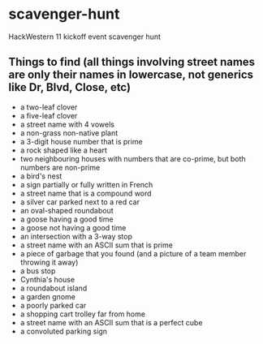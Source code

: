 # scavenger-hunt
HackWestern 11 kickoff event scavenger hunt

## Things to find (all things involving street names are only their names in lowercase, not generics like Dr, Blvd, Close, etc)
- a two-leaf clover
- a five-leaf clover
- a street name with 4 vowels
- a non-grass non-native plant
- a 3-digit house number that is prime
- a rock shaped like a heart
- two neighbouring houses with numbers that are co-prime, but both numbers are non-prime
- a bird's nest
- a sign partially or fully written in French
- a street name that is a compound word
- a silver car parked next to a red car
- an oval-shaped roundabout
- a goose having a good time
- a goose not having a good time
- an intersection with a 3-way stop
- a street name with an ASCII sum that is prime
- a piece of garbage that you found (and a picture of a team member throwing it away)
- a bus stop
- Cynthia's house
- a roundabout island
- a garden gnome
- a poorly parked car
- a shopping cart trolley far from home
- a street name with an ASCII sum that is a perfect cube
- a convoluted parking sign
